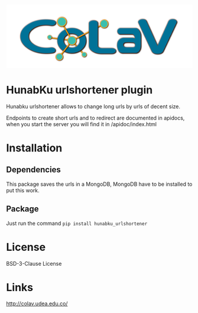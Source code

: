 <center><img src="https://raw.githubusercontent.com/colav/colav.github.io/master/img/Logo.png"/></center>

# HunabKu urlshortener plugin 
Hunabku urlshortener allows to change long urls by urls of decent size.

Endpoints to create short urls and to redirect are documented in apidocs,
when you start the server you will find it in /apidoc/index.html



# Installation

## Dependencies
This package saves the urls in a MongoDB, MongoDB have to be installed to put this work.


## Package
Just run the command
`pip install hunabku_urlshortener`


# License
BSD-3-Clause License 

# Links
http://colav.udea.edu.co/




